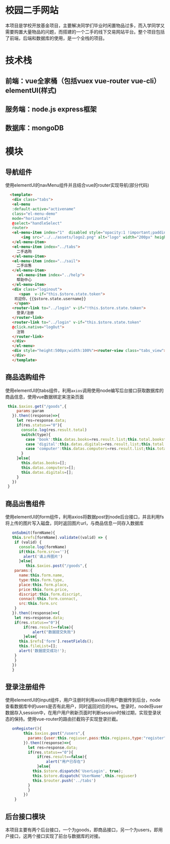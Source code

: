 # 校园二手网站
本项目是学校开放基金项目，主要解决同学们毕业时闲置物品过多，而入学同学又需要购置大量物品的问题，而搭建的一个二手的线下交易网站平台。整个项目包括了前端，后端和数据库的使用，是一个全栈的项目。</br>
# 技术栈
## 前端：vue全家桶（包括vuex vue-router vue-cli）elementUI(样式)
## 服务端：node.js express框架
## 数据库：mongoDB
# 模块
## 导航组件
   使用elementUI的navMenu组件并且结合vue的router实现导航(部分代码)
   
   ```html
     <template>
      <div class="tabs">
      <el-menu
      :default-active="activename"
      class="el-menu-demo"
      mode="horizontal"
      @select="handleSelect"
      router>
      <el-menu-item index="1"  disabled style="opacity:1 !important;padding:0px  100px 0px 20px !important;">
          <img src="../../assets/logo2.png" alt="logo" width="200px" height="60px">
      </el-menu-item>
      <el-menu-item index="../tabs">
        二手选购
      </el-menu-item>
      <el-menu-item index="../sail"> 
        二手出售
      </el-menu-item>
        <el-menu-item index="../help"> 
        帮助中心
      </el-menu-item> 
      <div class="loginout">
         <span  v-if="this.$store.state.token"> 
       欢迎你，{{$store.state.username}}
       </span>
      <router-link to="../login" v-if="!this.$store.state.token"> 
        登录/注册
      </router-link>   
      <router-link to="../login" v-if="this.$store.state.token"
      @click.native="logOut"> 
        注销
      </router-link>
      </div>
      </el-menu>
      <div style="height:500px;width:100%"><router-view class="tabs_view"></router-view></div>
      </div>
      </template>
   ```
   
## 商品选购组件
   使用elementUI的tabs组件，利用`axios`调用使用node编写后台接口获取数据库的商品信息，使用vue数据绑定来渲染页面
   
   ```javascript
    this.$axios.get("/goods",{
        params:param
      }).then((response)=>{
        let res=response.data;
        if(res.status=="0"){
          console.log(res.result.total)
          switch(type){
            case 'book':this.datas.books=res.result.list;this.total.bookstotal=res.result.total;break;
            case 'digital':this.datas.digitals=res.result.list;this.total.digitalstotal=res.result.total;break;
            case 'computer':this.datas.computers=res.result.list;this.total.computerstotal=res.result.total;break;
          }
        }else{
          this.datas.books=[];
          this.datas.computers=[];
          this.datas.digitals=[];
        }
      })
    }
   ```
   
## 商品出售组件
   使用elementUI的form组件，利用axios将数据post到node后台接口，并且利用fs将上传的图片写入磁盘，同时返回图片url，与商品信息一同存入数据库
   
   ```javascript
      onSubmit(formName){
      this.$refs[formName].validate((valid) => {
       if (valid) {
         console.log(formName)
         if(this.form.src==''){
           alert('请上传图片')
         }else{
            this.$axios.post("/goods",{
       params:{
         name:this.form.name,
         type:this.form.type,
         place:this.form.place,
         price:this.form.price,
         discript:this.form.discript,
         connact:this.form.connact,
         src:this.form.src
       }
      }).then((response)=>{
       let res=response.data;
       if(res.status=="0"){
           if(res.result==false){
               alert("数据提交失败")
           }else{
         this.$refs['form'].resetFields();
         this.fileList=[];
         alert('数据提交成功!');
       }
       }
      })
      }
   ```
   
## 登录注册组件
   使用elementUI的input组件，用户注册时利用axios将用户数据传到后台，node查看数据库中的users是否有此用户，同时返回对应的res。登录时，node将user数据存入session中，在用户用户刷新页面时判断session时候过期，实现登录状态的保持。使用vue-router的路由拦截钩子实现登录拦截。 
   
   ```javascript
      onRegister(){
           this.$axios.post("/users",{
             params:{user:this.regiuser,pass:this.regipass,type:"register"}
           }).then((response)=>{
             let res=response.data;
             if(res.status=="0"){
                 if(res.result==false){
                     alert("用户已存在")
                 }else{
               this.$store.dispatch('UserLogin', true);
               this.$store.dispatch('UserName',this.regiuser)
               this.$router.push('../tabs')
             }
             }
           })
       }
   ```  
   
## 后台接口模块
   本项目主要有两个后台接口，一个为goods，即商品接口，另一个为users，即用户接口，这两个接口实现了前台与数据库的对接。
